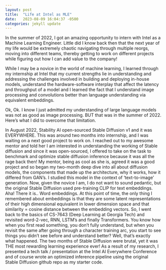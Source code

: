 ```yaml
---
layout: post
title:  "Life at Intel as MLE"
date:   2023-08-09 16:04:37 -0500
categories: jekyll update
---
```


In the summer of 2022, I got an amazing opportunity to intern with Intel as a Machine Learning Engineer. Little did I know back then that the next year of my life would be extremely chaotic navigating through multiple reorgs, moving into different teams, thereby getting to work on different projects while figuring out how I can add value to the company! 

While I may be a novice in the world of machine learning, I learned through my internship at Intel that my current strengths lie in understanding and addressing the challenges involved in building and deploying in-house models, understand the hardware-software interplay that affect the latency and throughput of a model and I learned the fact that I understand image processing and convolutions better than language understanding via equivalent embeddings.

Ok, Ok. I know I just admitted my understanding of large language models was not as good as image processing. BUT that was in the summer of 2022. Here’s what I did to overcome that limitation.

In August 2022, Stability AI open-sourced Stable Diffusion v1 and it was EVERYWHERE. This was around two months into internship, and I was waiting on a next good project to work on. I reached out to my awesome mentor and told her I am interested in understanding the working of Stable diffusion and since it was open-sourced, I offered to take on the task to benchmark and optimize stable diffusion inference because it was all the rage back then! My mentor, being as cool as she is, agreed it was a good project and so began my two-month deep dive into all about diffusion models, the components that made up the architecture, why it works, how it differed from GAN’s. I studied this model in the context of ‘text-to-image’ generation. Now, given the novice I am, I do not want to sound pedantic, but the original Stable Diffusion used pre-training CLIP for text embeddings. Aha! There it is.. Word embeddings. At this point of time, the only thing I remembered about embeddings is that they are some latent representations of their high dimensional equivalent in lower dimension space and that similarity = cosine distance between the embedding vectors. So, I went back to the basics of CS-7643 (Deep Learning at Georgia Tech) and revisited word-2-vec, RNN, LSTM’s and finally Transformers. You know how when you first read something, you don’t fully understand, but when you revisit the same after going through a character training arc, you start to see things you didn’t see before and understand better? Well, that’s exactly what happened. The two months of Stable Diffusion were brutal, yet it was THE most rewarding learning experience ever! As a result of my research, I presented a tech talk / presentation at the Intel AI Everywhere Conference and of course wrote an optimized inference pipeline using the original Stable Diffusion github repo as my starter code.  



